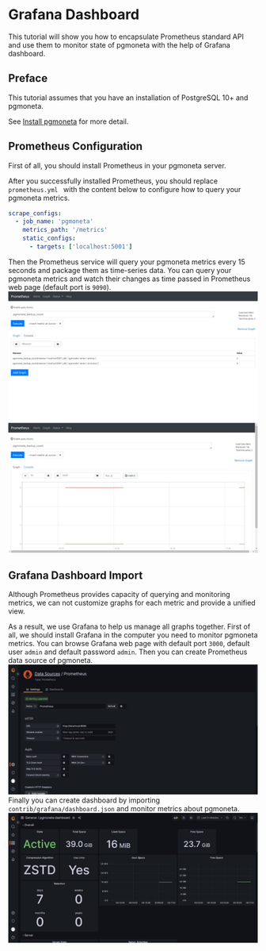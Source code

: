 # Grafana Dashboard

This tutorial will show you how to encapsulate Prometheus standard API and use them to monitor state of pgmoneta with the help of Grafana dashboard.

## Preface

This tutorial assumes that you have an installation of PostgreSQL 10+ and pgmoneta.

See [Install pgmoneta](https://github.com/pgmoneta/pgmoneta/blob/main/doc/tutorial/01_install.md)
for more detail.

## Prometheus Configuration

First of all, you should install Prometheus in your pgmoneta server.

After you successfully installed Prometheus, you should replace `prometheus.yml ` with the content below to configure how to query your pgmoneta metrics. 
```yml
scrape_configs:
  - job_name: 'pgmoneta'
    metrics_path: '/metrics'
    static_configs:
      - targets: ['localhost:5001']
```

Then the Prometheus service will query your pgmoneta metrics every 15 seconds and package them as time-series data. You can query your pgmoneta metrics and watch their changes as time passed in Prometheus web page (default port is `9090`).
![](../images/prometheus_console.jpg)
![](../images/prometheus_graph.jpg)

## Grafana Dashboard Import

Although Prometheus provides capacity of querying and monitoring metrics, we can not customize graphs for each metric and provide a unified view.

As a result, we use Grafana to help us manage all graphs together. First of all, we should install Grafana in the computer you need to monitor pgmoneta metrics. You can browse Grafana web page with default port `3000`, default user `admin` and default password `admin`. Then you can create Prometheus data source of pgmoneta.
![](../images/grafana_datasource.jpg)
Finally you can create dashboard by importing `contrib/grafana/dashboard.json` and monitor metrics about pgmoneta.
![](../images/grafana_dashboard.jpg)
